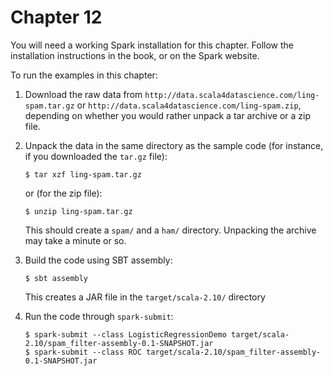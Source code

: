 
# Chapter 12

You will need a working Spark installation for this chapter. Follow the installation instructions in the book, or on the Spark website.

To run the examples in this chapter:

 1. Download the raw data from `http://data.scala4datascience.com/ling-spam.tar.gz` or `http://data.scala4datascience.com/ling-spam.zip`, depending on whether you would rather unpack a tar archive or a zip file.
 2. Unpack the data in the same directory as the sample code (for instance, if you downloaded the `tar.gz` file):
    
        $ tar xzf ling-spam.tar.gz

    or (for the zip file):
  
        $ unzip ling-spam.tar.gz
  
    This should create a `spam/` and a `ham/` directory. Unpacking the archive may take a minute or so.

 3. Build the code using SBT assembly:

        $ sbt assembly 

    This creates a JAR file in the `target/scala-2.10/` directory

 4. Run the code through `spark-submit`:

        $ spark-submit --class LogisticRegressionDemo target/scala-2.10/spam_filter-assembly-0.1-SNAPSHOT.jar
        $ spark-submit --class ROC target/scala-2.10/spam_filter-assembly-0.1-SNAPSHOT.jar
